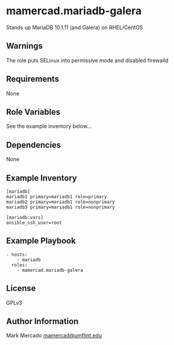 mamercad.mariadb-galera
=======================

Stands up MariaDB 10.1.11 (and Galera) on RHEL/CentOS

Warnings
--------

The role puts SELinux into permissive mode and disabled firewalld

Requirements
------------

None

Role Variables
--------------

See the example inventory below...

Dependencies
------------

None

Example Inventory
-----------------

    [mariadb]
    mariadb1 primary=mariadb1 role=primary
    mariadb2 primary=mariadb1 role=nonprimary
    mariadb3 primary=mariadb1 role=nonprimary

    [mariadb:vars]
    ansible_ssh_user=root

Example Playbook
----------------

    - hosts:
        - mariadb
      roles:
        - mamercad.mariadb-galera

License
-------

GPLv3

Author Information
------------------

Mark Mercado <mamercad@umflint.edu>

